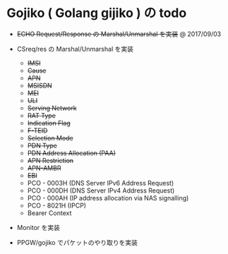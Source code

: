 # Gojiko  ( Golang gijiko ) の todo

- ~~ECHO Request/Response の Marshal/Unmarshal を実装~~ @ 2017/09/03
- CSreq/res の Marshal/Unmarshal を実装
  + ~~IMSI~~
  + ~~Cause~~
  + ~~APN~~
  + ~~MSISDN~~
  + ~~MEI~~
  + ~~ULI~~
  + ~~Serving Network~~
  + ~~RAT Type~~
  + ~~Indication Flag~~
  + ~~F-TEID~~
  + ~~Selection Mode~~
  + ~~PDN Type~~
  + ~~PDN Address Allocation (PAA)~~
  + ~~APN Restriction~~
  + ~~APN-AMBR~~
  + ~~EBI~~
  + PCO - 0003H (DNS Server IPv6 Address Request)
  + PCO - 000DH (DNS Server IPv4 Address Request)
  + PCO - 000AH (IP address allocation via NAS signalling)
  + PCO - 8021H (IPCP)
  + Bearer Context



- Monitor を実装
- PPGW/gojiko でパケットのやり取りを実装
